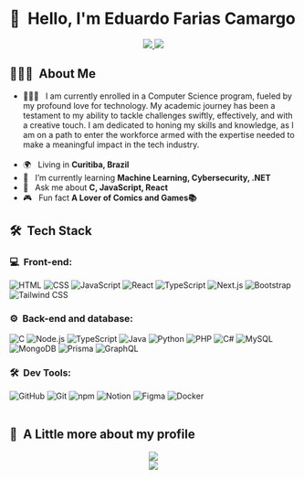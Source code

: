 <h1>👋 &nbsp;Hello, I'm Eduardo Farias Camargo</h1>
<p align="center">
<a href="https://www.instagram.com/dudu__farias_/">
    <img src="https://img.shields.io/badge/-@dudu__farias__-E4405F?style=for-the-badge&logo=instagram&logoColor=white"/>
</a>

<a href="mailto:edu.farias.camargo@gmail.com">
    <img src="https://img.shields.io/badge/-edu.farias.camargo@gmail.com-D14836?style=for-the-badge&logo=gmail&logoColor=white"/>
</a>


</p>

<h2> 👨🏻‍💻 &nbsp;About Me </h2>

- 👨🏻‍💻 &nbsp; I am currently enrolled in a Computer Science program, fueled by my profound love for technology. My academic journey has been a testament to my ability to tackle challenges swiftly, effectively, and with a creative touch. I am dedicated to honing my skills and knowledge, as I am on a path to enter the workforce armed with the expertise needed to make a meaningful impact in the tech industry.
  <br><br>
- 🌍 &nbsp; Living in **Curitiba, Brazil**
- 🚀 &nbsp; I’m currently learning **Machine Learning,  Cybersecurity, .NET**
- 💬 &nbsp; Ask me about **C, JavaScript, React**
- 🎮 &nbsp; Fun fact **A Lover of Comics and Games📚**

<h2> 🛠 &nbsp;Tech Stack</h2>
<h3>💻 &nbsp;Front-end:</h3>

![HTML](https://img.shields.io/badge/HTML-E34F26?style=for-the-badge&logo=html5&logoColor=white)
![CSS](https://img.shields.io/badge/CSS3-1572B6?style=for-the-badge&logo=css3&logoColor=white)
![JavaScript](https://img.shields.io/badge/JavaScript-F7DF1E?style=for-the-badge&logo=javascript&logoColor=black)
![React](https://img.shields.io/badge/React-61DAFB?style=for-the-badge&logo=react&logoColor=black)
![TypeScript](https://img.shields.io/badge/TypeScript-3178C6?style=for-the-badge&logo=typescript&logoColor=white)
![Next.js](https://img.shields.io/badge/Next.js-000000?style=for-the-badge&logo=nextdotjs&logoColor=white)
![Bootstrap](https://img.shields.io/badge/Bootstrap-7952B3?style=for-the-badge&logo=bootstrap&logoColor=white)
![Tailwind CSS](https://img.shields.io/badge/Tailwind_CSS-38B2AC?style=for-the-badge&logo=tailwind-css&logoColor=white)



<h3>⚙️ &nbsp;Back-end and database:</h3>

![C](https://img.shields.io/badge/C-00599C?style=for-the-badge&logo=c&logoColor=white)
![Node.js](https://img.shields.io/badge/Node.js-339933?style=for-the-badge&logo=nodedotjs&logoColor=white)
![TypeScript](https://img.shields.io/badge/TypeScript-3178C6?style=for-the-badge&logo=typescript&logoColor=white)
![Java](https://img.shields.io/badge/Java-007396?style=for-the-badge&logo=java&logoColor=white)
![Python](https://img.shields.io/badge/Python-3776AB?style=for-the-badge&logo=python&logoColor=white)
![PHP](https://img.shields.io/badge/PHP-777BB4?style=for-the-badge&logo=php&logoColor=white)
![C#](https://img.shields.io/badge/C%23-239120?style=for-the-badge&logo=csharp&logoColor=white)
![MySQL](https://img.shields.io/badge/MySQL-4479A1?style=for-the-badge&logo=mysql&logoColor=white)
![MongoDB](https://img.shields.io/badge/MongoDB-47A248?style=for-the-badge&logo=mongodb&logoColor=white)
![Prisma](https://img.shields.io/badge/Prisma-2D3748?style=for-the-badge&logo=prisma&logoColor=white)
![GraphQL](https://img.shields.io/badge/GraphQL-E10098?style=for-the-badge&logo=graphql&logoColor=white)

<h3>🛠 &nbsp;Dev Tools:</h3>

![GitHub](https://img.shields.io/badge/GitHub-181717?style=for-the-badge&logo=github&logoColor=white)
![Git](https://img.shields.io/badge/Git-F05032?style=for-the-badge&logo=git&logoColor=white)
![npm](https://img.shields.io/badge/npm-CB3837?style=for-the-badge&logo=npm&logoColor=white)
![Notion](https://img.shields.io/badge/Notion-000000?style=for-the-badge&logo=notion&logoColor=white)
![Figma](https://img.shields.io/badge/Figma-F24E1E?style=for-the-badge&logo=figma&logoColor=white)
![Docker](https://img.shields.io/badge/Docker-00599C?style=for-the-badge&logo=docker&logoColor=white)
<br><br>

<h2>🚀 &nbsp;A Little more about my profile</h2>

<div align="center">
  <a href="https://github.com/duducamargo/convoychat">
    <img src="https://github-readme-stats.vercel.app/api/top-langs/?username=duducamargo&layout=compact&hide_border=true&count_private=true&hide=vue,hcl,Dockerfile,CMake,Makefile&theme=dracula" />
  </a>
<br>
<a href="https://github.com/duducamargo/github-readme-stats">
  <img align="center" src="https://github-readme-stats.vercel.app/api?username=duducamargo&show_icons=true&hide_border=true&count_private=true&include_all_commits=true&theme=dracula" />
</a>
</div>



